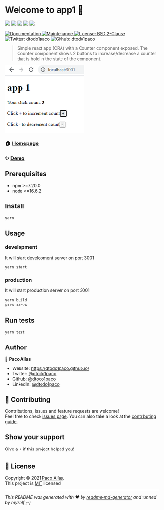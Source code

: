# Welcome to app1 👋
<p>
  <img src="https://img.shields.io/badge/yarn-%3E%3D1.17.3-blue.svg" />
  <img src="https://img.shields.io/badge/node-%3E%3D16.6.2-blue.svg" />
  <img src="https://img.shields.io/badge/webpack-%3E%3D5.50.0-blue.svg" />
  <img src="https://img.shields.io/badge/typescript-%3E%3D4.1.2-blue.svg" />
  <img src="https://img.shields.io/badge/react-%3E%3D17.0.2-blue.svg" />
</p>
<p>
  <a href="https://github.com/dtodo1paco/microfrontends#readme" target="_blank">
    <img alt="Documentation" src="https://img.shields.io/badge/documentation-yes-brightgreen.svg" />
  </a>
  <a href="https://github.com/dtodo1paco/microfrontends/graphs/commit-activity" target="_blank">
    <img alt="Maintenance" src="https://img.shields.io/badge/Maintained%3F-yes-green.svg" />
  </a>
  <a href="https://github.com/dtodo1paco/microfrontends/app-1/blob/master/app-1/LICENSE.md" target="_blank">
    <img alt="License: BSD 2-Clause" src="https://img.shields.io/badge/BSD2-BSD%202--clause-yellowgreen" />
  </a>
  <a href="https://twitter.com/dtodo1paco" target="_blank">
    <img alt="Twitter: dtodo1paco" src="https://img.shields.io/twitter/follow/dtodo1paco.svg?style=social" />
  </a>
  <a href="https://github.com/dtodo1paco" target="_blank">
    <img alt="Github: dtodo1paco" src="https://img.shields.io/github/followers/dtodo1paco?style=social" />
  </a>
</p>

> Simple react app (CRA) with a Counter component exposed. The Counter component shows 2 buttons to increase/decrease a counter that is hold in the state of the component.

<img align="center" src="https://github.com/dtodo1paco/microfrontends/raw/master/app-1/screenshots/app1.png">


### 🏠 [Homepage](https://github.com/dtodo1paco/microfrontends/app-1#readme)

### ✨ [Demo](pending)

## Prerequisites

- npm >=7.20.0
- node >=16.6.2

## Install

```sh
yarn
```

## Usage

### development
It will start development server on port 3001
```sh
yarn start
```
### production
It will start production server on port 3001
```sh
yarn build 
yarn serve
```
## Run tests

```sh
yarn test
```

## Author

👤 **Paco Alías**

* Website: https://dtodo1paco.github.io/
* Twitter: [@dtodo1paco](https://twitter.com/dtodo1paco)
* Github: [@dtodo1paco](https://github.com/dtodo1paco)
* LinkedIn: [@dtodo1paco](https://linkedin.com/in/dtodo1paco)

## 🤝 Contributing

Contributions, issues and feature requests are welcome!<br />Feel free to check [issues page](https://github.com/dtodo1paco/microfrontends/issues). You can also take a look at the [contributing guide](/app-1/CONTRIBUTING.md).

## Show your support

Give a ⭐️ if this project helped you!

## 📝 License

Copyright © 2021 [Paco Alías](https://github.com/dtodo1paco).<br />
This project is [MIT](https://github.com/dtodo1paco/microfrontends/blob/master/LICENSE) licensed.

***
_This README was generated with ❤️ by [readme-md-generator](https://github.com/kefranabg/readme-md-generator) and tunned by myself ;-)_